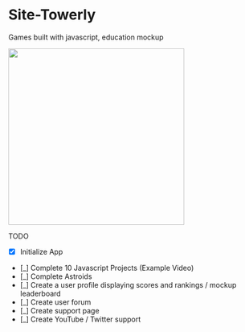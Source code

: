 # Site-Towerly
Games built with javascript, education mockup 

<img src="https://raw.githubusercontent.com/Blissful-Inc/Webite-Towerly/master/images/towerly-logo.png?token=AODLIOAGYSUJJ2JD4EHWI7C7NBS6A" width="350">

TODO
- [x] Initialize App
- [_] Complete 10 Javascript Projects (Example Video)
- [_] Complete Astroids
- [_] Create a user profile displaying scores and rankings / mockup leaderboard
- [_] Create user forum
- [_] Create support page
- [_] Create YouTube / Twitter support








